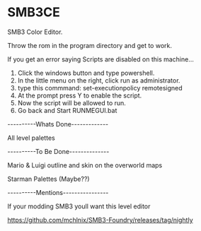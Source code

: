 # SMB3CE
SMB3 Color Editor.

Throw the rom in the program directory and get to work.


If you get an error saying 
Scripts are disabled on this machine...

1. Click the windows button and type powershell.
2. In the little menu on the right, click run as administrator.
3. type this commmand:	set-executionpolicy remotesigned
4. At the prompt press Y to enable the script.
5. Now the script will be allowed to run.
6. Go back and Start RUNMEGUI.bat


----------Whats Done-------------

All level palettes


----------To Be Done--------------

Mario & Luigi outline and skin on the overworld maps

Starman Palettes (Maybe??)


----------Mentions----------------

If your modding SMB3 youll want this level editor

https://github.com/mchlnix/SMB3-Foundry/releases/tag/nightly

